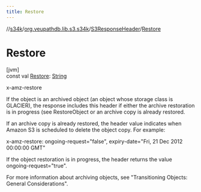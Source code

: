 ```yaml
---
title: Restore
---
```

//[s34k](../../../index.html)/[org.veupathdb.lib.s3.s34k](../index.html)/[S3ResponseHeader](index.html)/[Restore](-restore.html)



# Restore



[jvm]\
const val [Restore](-restore.html): [String](https://kotlinlang.org/api/latest/jvm/stdlib/kotlin/-string/index.html)



x-amz-restore



If the object is an archived object (an object whose storage class is GLACIER), the response includes this header if either the archive restoration is in progress (see RestoreObject or an archive copy is already restored.



If an archive copy is already restored, the header value indicates when Amazon S3 is scheduled to delete the object copy. For example:

x-amz-restore: ongoing-request="false", expiry-date="Fri, 21 Dec 2012 00:00:00 GMT"

If the object restoration is in progress, the header returns the value ongoing-request="true".



For more information about archiving objects, see "Transitioning Objects: General Considerations".





